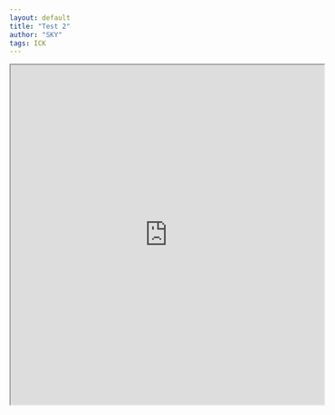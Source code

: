 ```yaml
---
layout: default
title: "Test 2"
author: "SKY"
tags: ICK
---
```



<iframe
  src="https://uctest.herokuapp.com"
  style="width:110%; height:600px;"
></iframe>